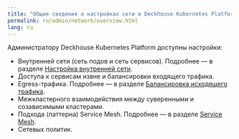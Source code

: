 ```yaml
---
title: "Общие сведения о настройках сети в Deckhouse Kubernetes Platform"
permalink: ru/admin/network/overview.html
lang: ru
---
```


Администратору Deckhouse Kubernetes Platform доступны настройки:

* Внутренней сети (сеть подов и сеть сервисов). Подробнее — в разделе [Настройка внутренней сети](../network/configuration.html).
* Доступа к сервисам извне и балансировки входящего трафика.
* Egress-трафика. Подробнее — в разделе [Балансировка исходящего трафика](../network/outgoing-traffic-balancing.html).
* Межкластерного взаимодействия между суверенными и созависимыми кластерами.
* Подхода (паттерна) Service Mesh. Подробнее — в разделе [Service Mesh](../network/service-mesh-overview.html).
* Сетевых политик.
